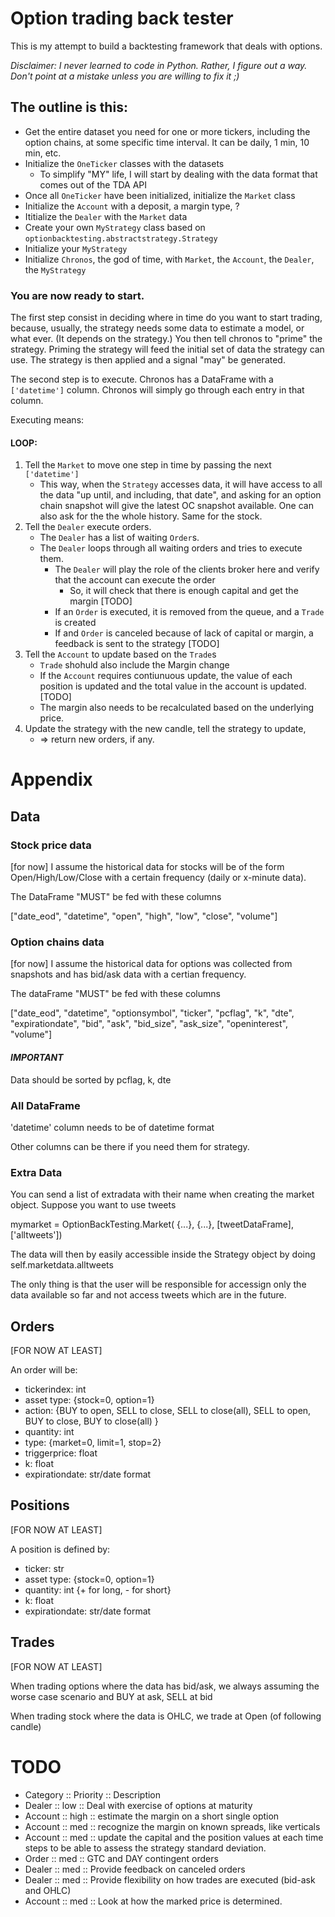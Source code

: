 # Option trading back tester

This is my attempt to build a backtesting framework that deals with options.

_Disclaimer: I never learned to code in Python. Rather, I figure out a way. Don't point at a mistake unless you are willing to fix it ;)_




## The outline is this:

- Get the entire dataset you need for one or more tickers, including the option chains, at some specific time interval. It can be daily, 1 min, 10 min, etc.
- Initialize the `OneTicker` classes with the datasets
  - To simplify "MY" life, I will start by dealing with the data format that comes out of the TDA API
- Once all `OneTicker` have been initialized, initialize the `Market` class
- Initialize the `Account` with a deposit, a margin type, ?
- Ititialize the `Dealer` with the `Market` data
- Create your own `MyStrategy` class based on `optionbacktesting.abstractstrategy.Strategy`
- Initialize your `MyStrategy`
- Initialize `Chronos`, the god of time, with `Market`, the `Account`, the `Dealer`, the `MyStrategy`



### You are now ready to start.

The first step consist in deciding where in time do you want to start trading, because, usually, the strategy needs some data to estimate a model, or what ever. (It depends on the strategy.) You then tell chronos to "prime" the strategy.
    Priming the strategy will feed the initial set of data the strategy can use.
    The strategy is then applied and a signal "may" be generated.

The second step is to execute. Chronos has a DataFrame with a `['datetime']` column. Chronos will simply go through each entry in that column.

Executing means:

#### LOOP:
1. Tell the `Market` to move one step in time by passing the next `['datetime']`
   - This way, when the `Strategy` accesses data, it will have access to all the data "up until, and including, that date", and asking for an option chain snapshot will give the latest OC snapshot available. One can also ask for the the whole history. Same for the stock. 
2. Tell the `Dealer` execute orders.
   - The `Dealer` has a list of waiting `Order`s.
   - The `Dealer` loops through all waiting orders and tries to execute them.
     - The `Dealer` will play the role of the clients broker here and verify that the account can execute the order
       - So, it will check that there is enough capital and  get the margin [TODO]
     - If an `Order` is executed, it is removed from the queue, and a `Trade` is created
     - If and `Order` is canceled because of lack of capital or margin, a feedback is sent to the strategy [TODO]
3. Tell the `Account` to update based on the `Trade`s 
   - `Trade` shohuld also include the Margin change
   - If the `Account` requires contiunuous update, the value of each position is updated and the total value in the account is updated. [TODO]
   - The margin also needs to be recalculated based on the underlying price.
4. Update the strategy with the new candle, tell the strategy to update, 
   - => return new orders, if any.


# Appendix

## Data

### Stock price data

[for now] I assume the historical data for stocks will be of the form Open/High/Low/Close with a certain frequency (daily or x-minute data).

The DataFrame "MUST" be fed with these columns

["date_eod", "datetime", "open", "high", "low", "close", "volume"]



### Option chains data

[for now] I  assume the historical data for options was collected from snapshots and has bid/ask data with a certian frequency.

The dataFrame "MUST" be fed with these columns

["date_eod", "datetime", "optionsymbol", "ticker", "pcflag", "k", "dte", "expirationdate", "bid", "ask", "bid_size", "ask_size", "openinterest", "volume"]

#### *IMPORTANT*
Data should be sorted by pcflag, k, dte


### All DataFrame

'datetime' column needs to be of datetime format

Other columns can be there if you need them for strategy.


### Extra Data
You can send a list of extradata with their name when creating the market object.
Suppose you want to use tweets

mymarket = OptionBackTesting.Market( {...}, {...}, [tweetDataFrame], ['alltweets'])

The data will then by easily accessible inside the Strategy object by doing self.marketdata.alltweets

The only thing is that the user will be responsible for accessign only the data available so far and not access tweets which are in the future.


## Orders
[FOR NOW AT LEAST]

An order will be:
- tickerindex: int
- asset type: {stock=0, option=1}
- action: {BUY to open, SELL to close, SELL to close(all), SELL to open, BUY to close, BUY to close(all) }
- quantity: int
- type: {market=0, limit=1, stop=2}
- triggerprice: float
- k: float
- expirationdate: str/date format


## Positions
[FOR NOW AT LEAST]

A position is defined by:
- ticker: str
- asset type: {stock=0, option=1}
- quantity: int {+ for long, - for short}
- k: float
- expirationdate: str/date format


## Trades
[FOR NOW AT LEAST]

When trading options where the data has bid/ask, we always assuming the worse case scenario and BUY at ask, SELL at bid

When trading stock where the data is OHLC, we trade at Open (of following candle)

# TODO
- Category :: Priority :: Description
- Dealer :: low :: Deal with exercise of options at maturity
- Account :: high :: estimate the margin on a short single option
- Account :: med :: recognize the margin on known spreads, like verticals
- Account :: med :: update the capital and the position values at each time steps to be able to assess the strategy standard deviation.
- Order :: med :: GTC and DAY contingent orders
- Dealer :: med :: Provide feedback on canceled orders
- Dealer :: med :: Provide flexibility on how trades are executed (bid-ask and OHLC)
- Account :: med :: Look at how the marked price is determined.

